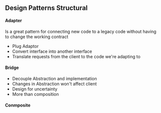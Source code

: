  Design Patterns Structural
-

#### Adapter
Is a great pattern for connecting new code to a legacy code 
without having to change the working contract

* Plug Adaptor
* Convert interface into another interface
* Translate requests from the client to the code we're adapting to


#### Bridge
* Decouple Abstraction and implementation
* Changes in Abstraction won't affect client
* Design for uncertainty 
* More than composition

#### Conmposite